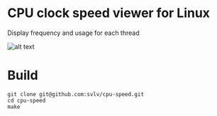 # CPU clock speed viewer for Linux
Display frequency and usage for each thread


![alt text](http://www.elfield.xyz/images/rabina.gif "Cpu speed")

# Build
```
git clone git@github.com:svlv/cpu-speed.git
cd cpu-speed
make
```

